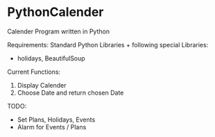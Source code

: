 # PythonCalender

Calender Program written in Python

Requirements:
Standard Python Libraries + following special Libraries:
- holidays, BeautifulSoup

Current Functions:
1. Display Calender
2. Choose Date and return chosen Date

TODO:
- Set Plans, Holidays, Events
- Alarm for Events / Plans
